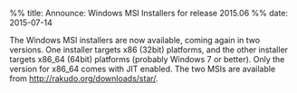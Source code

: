 %% title: Announce: Windows MSI Installers for release 2015.06
%% date: 2015-07-14

The Windows MSI installers are now available, coming again in two versions. One installer targets x86 (32bit) platforms, and the other installer targets x86_64 (64bit) platforms (probably Windows 7 or better). Only the version for x86_64 comes with JIT enabled.
The two MSIs are available from <a href="http://rakudo.org/downloads/star/">http://rakudo.org/downloads/star/</a>.